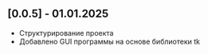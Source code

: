 ## [0.0.5] - 01.01.2025

- Структурирование проекта
- Добавлено GUI программы на основе библиотеки tk